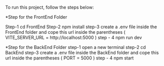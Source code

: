 To run this project, follow the steps below:

\*Step for the FrontEnd Folder

Step-1 cd FrontEnd
Step-2 npm install
step-3 create a .env file inside the FrontEnd folder and cope this url
inside the parentheses ( VITE_SERVER_URL = http://localhost:5000 )
step - 4 npm run dev

\*Step for the BackEnd Folder
step-1 open a new terminal
step-2 cd BackEnd
step-3 create a .env file inside the BackEnd folder and cope this url
inside the parentheses ( PORT = 5000 )
step - 4 npm start

